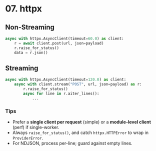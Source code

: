 # 07. httpx

## Non-Streaming
```python
async with httpx.AsyncClient(timeout=60.0) as client:
    r = await client.post(url, json=payload)
    r.raise_for_status()
    data = r.json()
```

## Streaming
```python
async with httpx.AsyncClient(timeout=120.0) as client:
    async with client.stream("POST", url, json=payload) as r:
        r.raise_for_status()
        async for line in r.aiter_lines():
            ...
```

### Tips
- Prefer a **single client per request** (simple) or a **module-level client** (perf) if single-worker.
- Always `raise_for_status()`, and catch `httpx.HTTPError` to wrap in `ProviderError`.
- For NDJSON, process per-line; guard against empty lines.
